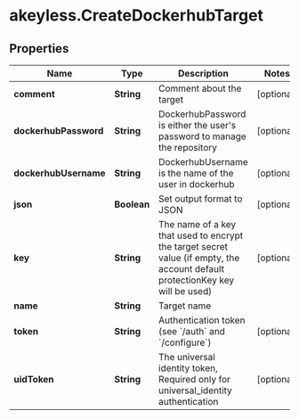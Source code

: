# akeyless.CreateDockerhubTarget

## Properties

Name | Type | Description | Notes
------------ | ------------- | ------------- | -------------
**comment** | **String** | Comment about the target | [optional] 
**dockerhubPassword** | **String** | DockerhubPassword is either the user&#39;s password to manage the repository | [optional] 
**dockerhubUsername** | **String** | DockerhubUsername is the name of the user in dockerhub | [optional] 
**json** | **Boolean** | Set output format to JSON | [optional] 
**key** | **String** | The name of a key that used to encrypt the target secret value (if empty, the account default protectionKey key will be used) | [optional] 
**name** | **String** | Target name | 
**token** | **String** | Authentication token (see &#x60;/auth&#x60; and &#x60;/configure&#x60;) | [optional] 
**uidToken** | **String** | The universal identity token, Required only for universal_identity authentication | [optional] 


